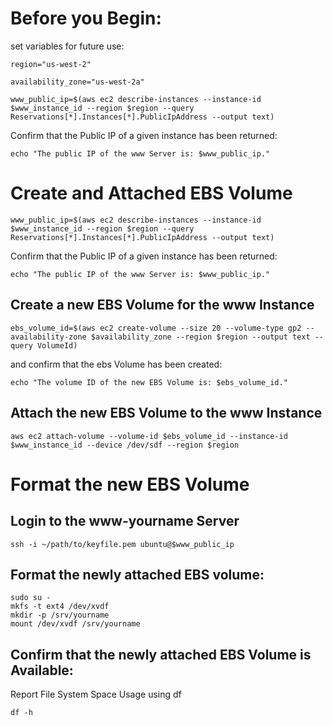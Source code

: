 # Before you Begin:

set variables for future use:

`region="us-west-2"`

`availability_zone="us-west-2a"`

`www_public_ip=$(aws ec2 describe-instances --instance-id $www_instance_id --region $region --query Reservations[*].Instances[*].PublicIpAddress --output text)`

Confirm that the Public IP of a given instance has been returned:

`echo "The public IP of the www Server is: $www_public_ip."`


# Create and Attached EBS Volume

`www_public_ip=$(aws ec2 describe-instances --instance-id $www_instance_id --region $region --query Reservations[*].Instances[*].PublicIpAddress --output text)`

Confirm that the Public IP of a given instance has been returned:

`echo "The public IP of the www Server is: $www_public_ip."`

## Create a new EBS Volume for the www Instance

`ebs_volume_id=$(aws ec2 create-volume --size 20 --volume-type gp2 --availability-zone $availability_zone --region $region --output text --query VolumeId)`

and confirm that the ebs Volume has been created:

`echo "The volume ID of the new EBS Volume is: $ebs_volume_id."`

## Attach the new EBS Volume to the www Instance

`aws ec2 attach-volume --volume-id $ebs_volume_id --instance-id $www_instance_id --device /dev/sdf --region $region`

# Format the new EBS Volume

## Login to the www-yourname Server

`ssh -i ~/path/to/keyfile.pem ubuntu@$www_public_ip`

## Format the newly attached EBS volume:

    sudo su -
    mkfs -t ext4 /dev/xvdf
    mkdir -p /srv/yourname
    mount /dev/xvdf /srv/yourname

## Confirm that the newly attached EBS Volume is Available:

Report File System Space Usage using df

`df -h`
